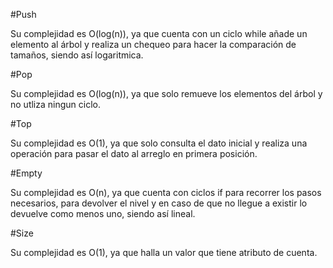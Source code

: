 #Push

Su complejidad es O(log(n)), ya que cuenta con un ciclo while añade un elemento al árbol y realiza un chequeo para hacer la comparación de tamaños, siendo así logaritmica.

#Pop

Su complejidad es O(log(n)), ya que solo remueve los elementos del árbol y no utliza ningun ciclo. 

#Top

Su complejidad es O(1), ya que solo consulta el dato inicial y realiza una operación para pasar el dato al arreglo en primera posición.

#Empty

Su complejidad es O(n), ya que cuenta con ciclos if para recorrer los pasos necesarios, para devolver el nivel y en caso de que no llegue a existir lo devuelve como menos uno, siendo así lineal.

#Size

Su complejidad es O(1), ya que halla un valor que tiene atributo de cuenta.
